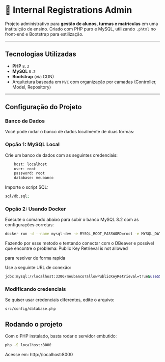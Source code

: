 # 🏫 Internal Registrations Admin

Projeto administrativo para **gestão de alunos, turmas e matrículas** em uma instituição de ensino. Criado com PHP puro e MySQL, utilizando `.phtml` no front-end e Bootstrap para estilização.

---

## Tecnologias Utilizadas

- **PHP** `8.3`
- **MySQL** `8.2`
- **Bootstrap** (via CDN)
- Arquitetura baseada em `MVC` com organização por camadas (Controller, Model, Repository)

---

## Configuração do Projeto

### Banco de Dados

Você pode rodar o banco de dados localmente de duas formas:

### Opção 1: MySQL Local
Crie um banco de dados com as seguintes credenciais:

```bash
    host: localhost
    user: root
    password: root
    database: meubanco
```
Importe o script SQL: 
```bash
sql/db.sql;
```

### Opção 2: Usando Docker
Execute o comando abaixo para subir o banco MySQL 8.2 com as configurações corretas:

```bash
docker run -d --name mysql-dev -e MYSQL_ROOT_PASSWORD=root -e MYSQL_DATABASE=meubanco -p 3306:3306 mysql:8.3
```

Fazendo por esse metodo e tentando conectar com o DBeaver e possivel que encontre o problema: Public Key Retrieval is not allowed

para resolver de forma rapida 

Use a seguinte URL de conexão:

```bash
jdbc:mysql://localhost:3306/meubanco?allowPublicKeyRetrieval=true&useSSL=false
```

### Modificando credenciais
Se quiser usar credenciais diferentes, edite o arquivo:
```bash
src/config/database.php
```

## Rodando o projeto
Com o PHP instalado, basta rodar o servidor embutido:
```bash
php -S localhost:8000
```
Acesse em: http://localhost:8000